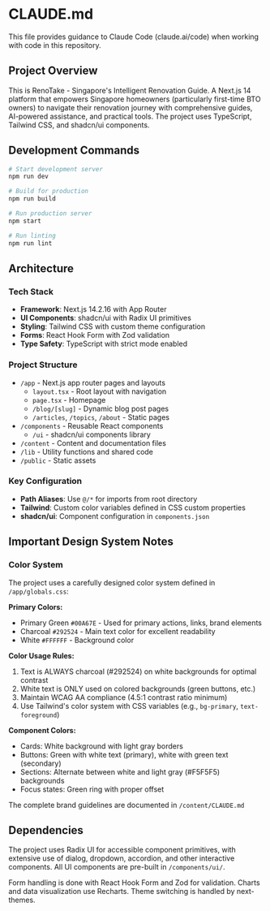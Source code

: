# CLAUDE.md

This file provides guidance to Claude Code (claude.ai/code) when working with code in this repository.

## Project Overview
This is RenoTake - Singapore's Intelligent Renovation Guide. A Next.js 14 platform that empowers Singapore homeowners (particularly first-time BTO owners) to navigate their renovation journey with comprehensive guides, AI-powered assistance, and practical tools. The project uses TypeScript, Tailwind CSS, and shadcn/ui components.

## Development Commands

```bash
# Start development server
npm run dev

# Build for production
npm run build

# Run production server
npm start

# Run linting
npm run lint
```

## Architecture

### Tech Stack
- **Framework**: Next.js 14.2.16 with App Router
- **UI Components**: shadcn/ui with Radix UI primitives
- **Styling**: Tailwind CSS with custom theme configuration
- **Forms**: React Hook Form with Zod validation
- **Type Safety**: TypeScript with strict mode enabled

### Project Structure
- `/app` - Next.js app router pages and layouts
  - `layout.tsx` - Root layout with navigation
  - `page.tsx` - Homepage
  - `/blog/[slug]` - Dynamic blog post pages
  - `/articles`, `/topics`, `/about` - Static pages
- `/components` - Reusable React components
  - `/ui` - shadcn/ui components library
- `/content` - Content and documentation files
- `/lib` - Utility functions and shared code
- `/public` - Static assets

### Key Configuration
- **Path Aliases**: Use `@/*` for imports from root directory
- **Tailwind**: Custom color variables defined in CSS custom properties
- **shadcn/ui**: Component configuration in `components.json`

## Important Design System Notes

### Color System
The project uses a carefully designed color system defined in `/app/globals.css`:

**Primary Colors:**
- Primary Green `#00A67E` - Used for primary actions, links, brand elements
- Charcoal `#292524` - Main text color for excellent readability
- White `#FFFFFF` - Background color

**Color Usage Rules:**
1. Text is ALWAYS charcoal (#292524) on white backgrounds for optimal contrast
2. White text is ONLY used on colored backgrounds (green buttons, etc.)
3. Maintain WCAG AA compliance (4.5:1 contrast ratio minimum)
4. Use Tailwind's color system with CSS variables (e.g., `bg-primary`, `text-foreground`)

**Component Colors:**
- Cards: White background with light gray borders
- Buttons: Green with white text (primary), white with green text (secondary)
- Sections: Alternate between white and light gray (#F5F5F5) backgrounds
- Focus states: Green ring with proper offset

The complete brand guidelines are documented in `/content/CLAUDE.md`

## Dependencies
The project uses Radix UI for accessible component primitives, with extensive use of dialog, dropdown, accordion, and other interactive components. All UI components are pre-built in `/components/ui/`.

Form handling is done with React Hook Form and Zod for validation. Charts and data visualization use Recharts. Theme switching is handled by next-themes.